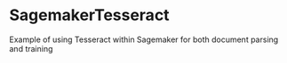 # SagemakerTesseract
Example of using Tesseract within Sagemaker for both document parsing and training
